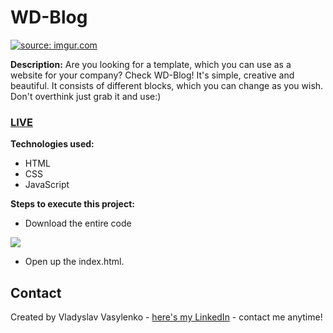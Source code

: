 # WD-Blog
<a href="https://imgur.com/wirayBg"><img src="https://i.imgur.com/wirayBg.gif" title="source: imgur.com" /></a>

**Description:**
Are you looking for a template, which you can use as a website for your company? Check WD-Blog! It's simple, creative and beautiful. It consists of different blocks, which you can change as you wish. Don't overthink just grab it and use:)
### [LIVE](https://vladyslav.github.io/WD-Blog/)
**Technologies used:**
 - HTML
 - CSS
 - JavaScript
 
 **Steps to execute this project:**
 - Download the entire code
 
![](https://i.imgur.com/mzqjgS4.png)
 - Open up the index.html.
 
## Contact
Created by Vladyslav Vasylenko - [here's my LinkedIn](https://www.linkedin.com/in/vladvasylenko/) - contact me anytime!
